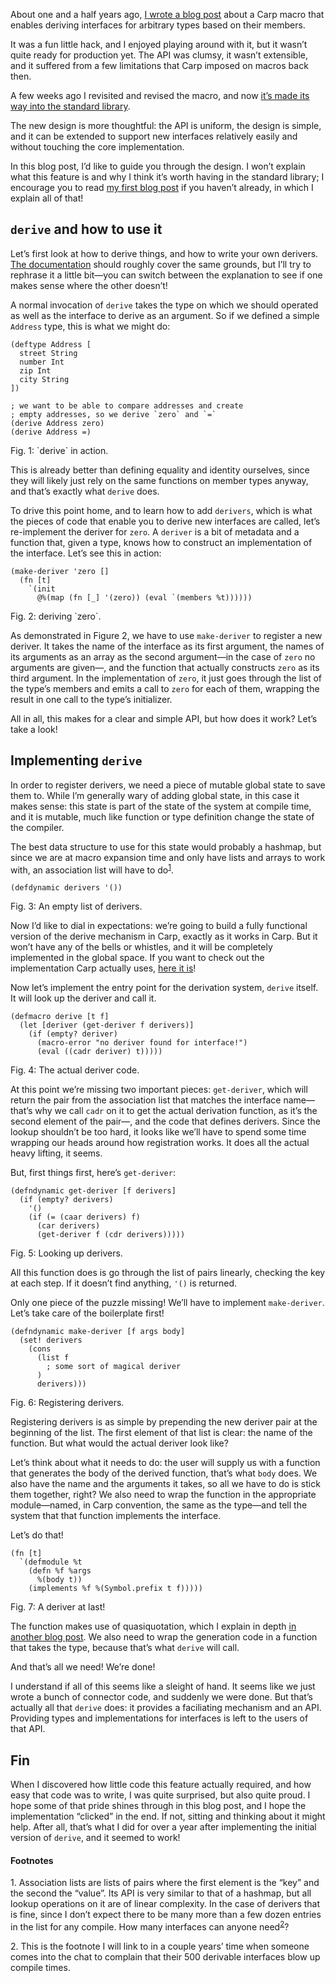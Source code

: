 About one and a half years ago, [I wrote a blog
post](https://blog.veitheller.de/Carp_and_derive.html) about a Carp macro that
enables deriving interfaces for arbitrary types based on their members.

It was a fun little hack, and I enjoyed playing around with it, but it wasn’t
quite ready for production yet. The API was clumsy, it wasn’t extensible, and
it suffered from a few limitations that Carp imposed on macros back then.

A few weeks ago I revisited and revised the macro, and now [it’s made its way
into the standard library](https://github.com/carp-lang/Carp/pull/1120).

The new design is more thoughtful: the API is uniform, the design is simple,
and it can be extended to support new interfaces relatively easily and without
touching the core implementation.

In this blog post, I’d like to guide you through the design. I won’t explain
what this feature is and why I think it’s worth having in the standard library;
I encourage you to read [my first blog
post](https://blog.veitheller.de/Carp_and_derive.html) if you haven’t already,
in which I explain all of that!

## `derive` and how to use it

Let’s first look at how to derive things, and how to write your own derivers.
[The documentation](https://github.com/carp-lang/Carp/blob/master/docs/Derive.md)
should roughly cover the same grounds, but I’ll try to rephrase it a little
bit—you can switch between the explanation to see if one makes sense where the
other doesn’t!

A normal invocation of `derive` takes the type on which we should operated as
well as the interface to derive as an argument. So if we defined a simple
`Address` type, this is what we might do:

```
(deftype Address [
  street String
  number Int
  zip Int
  city String
])

; we want to be able to compare addresses and create
; empty addresses, so we derive `zero` and `=`
(derive Address zero)
(derive Address =)
```
<div class="figure-label">Fig. 1: `derive` in action.</div>

This is already better than defining equality and identity ourselves, since
they will likely just rely on the same functions on member types anyway, and
that’s exactly what `derive` does.

To drive this point home, and to learn how to add `derivers`, which is what
the pieces of code that enable you to derive new interfaces are called, let’s
re-implement the deriver for `zero`. A `deriver` is a bit of metadata and a
function that, given a type, knows how to construct an implementation of the
interface. Let’s see this in action:

```
(make-deriver 'zero []
  (fn [t]
    `(init
      @%(map (fn [_] '(zero)) (eval `(members %t))))))
```
<div class="figure-label">Fig. 2: deriving `zero`.</div>

As demonstrated in Figure 2, we have to use `make-deriver` to register a new
deriver. It takes the name of the interface as its first argument, the names of
its arguments as an array as the second argument—in the case of `zero` no
arguments are given—, and the function that actually constructs `zero` as its
third argument. In the implementation of `zero`, it just goes through the list
of the type’s members and emits a call to `zero` for each of them, wrapping the
result in one call to the type’s initializer.

All in all, this makes for a clear and simple API, but how does it work? Let’s
take a look!

## Implementing `derive`

In order to register derivers, we need a piece of mutable global state to save
them to. While I’m generally wary of adding global state, in this case it makes
sense: this state is part of the state of the system at compile time, and it is
mutable, much like function or type definition change the state of the
compiler.

The best data structure to use for this state would probably a hashmap, but
since we are at macro expansion time and only have lists and arrays to work
with, an association list will have to do<sup><a href="#1">1</a></sup>.

```
(defdynamic derivers '())
```
<div class="figure-label">Fig. 3: An empty list of derivers.</div>

Now I’d like to dial in expectations: we’re going to build a fully functional
version of the derive mechanism in Carp, exactly as it works in Carp. But it
won’t have any of the bells or whistles, and it will be completely implemented
in the global space. If you want to check out the implementation Carp actually
uses, [here it is](https://github.com/carp-lang/Carp/blob/master/core/Derive.carp)!

Now let’s implement the entry point for the derivation system, `derive` itself.
It will look up the deriver and call it.

```
(defmacro derive [t f]
  (let [deriver (get-deriver f derivers)]
    (if (empty? deriver)
      (macro-error "no deriver found for interface!")
      (eval ((cadr deriver) t)))))
```
<div class="figure-label">Fig. 4: The actual deriver code.</div>

At this point we’re missing two important pieces: `get-deriver`, which will
return the pair from the association list that matches the interface name—that’s
why we call `cadr` on it to get the actual derivation function, as it’s the
second element of the pair—, and the code that defines derivers. Since the
lookup shouldn’t be too hard, it looks like we’ll have to spend some time
wrapping our heads around how registration works. It does all the actual heavy
lifting, it seems.

But, first things first, here’s `get-deriver`:

```
(defndynamic get-deriver [f derivers]
  (if (empty? derivers)
    '()
    (if (= (caar derivers) f)
      (car derivers)
      (get-deriver f (cdr derivers)))))
```
<div class="figure-label">Fig. 5: Looking up derivers.</div>

All this function does is go through the list of pairs linearly, checking the
key at each step. If it doesn’t find anything, `'()` is returned.

Only one piece of the puzzle missing! We’ll have to implement `make-deriver`.
Let’s take care of the boilerplate first!

```
(defndynamic make-deriver [f args body]
  (set! derivers
    (cons
      (list f
        ; some sort of magical deriver
      )
      derivers)))
```
<div class="figure-label">Fig. 6: Registering derivers.</div>

Registering derivers is as simple by prepending the new deriver pair at the
beginning of the list. The first element of that list is clear: the name of the
function. But what would the actual deriver look like?

Let’s think about what it needs to do: the user will supply us with a function
that generates the body of the derived function, that’s what `body` does. We
also have the name and the arguments it takes, so all we have to do is stick
them together, right? We also need to wrap the function in the appropriate
module—named, in Carp convention, the same as the type—and tell the system that
that function implements the interface.

Let’s do that!

```
(fn [t]
  `(defmodule %t
    (defn %f %args
      %(body t))
    (implements %f %(Symbol.prefix t f)))))
```
<div class="figure-label">Fig. 7: A deriver at last!</div>

The function makes use of quasiquotation, which I explain in depth [in another
blog post](https://blog.veitheller.de/Lets_Build_a_Quasiquoter.html). We also
need to wrap the generation code in a function that takes the type, because
that’s what `derive` will call.

And that’s all we need! We’re done!

I understand if all of this seems like a sleight of hand. It seems like we just
wrote a bunch of connector code, and suddenly we were done. But that’s actually
all that `derive` does: it provides a faciliating mechanism and an API.
Providing types and implementations for interfaces is left to the users of that
API.

## Fin

When I discovered how little code this feature actually required, and how easy
that code was to write, I was quite surprised, but also quite proud. I hope
some of that pride shines through in this blog post, and I hope the
implementation “clicked” in the end. If not, sitting and thinking about it
might help. After all, that’s what I did for over a year after implementing
the initial version of `derive`, and it seemed to work!

#### Footnotes

<span id="1">1.</span> Association lists are lists of pairs where the first
element is the “key” and the second the “value”. Its API is very similar to
that of a hashmap, but all lookup operations on it are of linear complexity.
In the case of derivers that is fine, since I don’t expect there to be many
more than a few dozen entries in the list for any compile. How many interfaces
can anyone need<sup><a href="#2">2</a></sup>?

<span id="2">2.</span> This is the footnote I will link to in a couple years’
time when someone comes into the chat to complain that their 500 derivable
interfaces blow up compile times.
